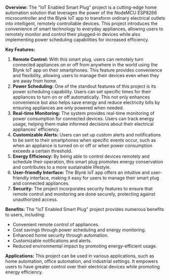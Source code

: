 
**Overview:**
The "IoT Enabled Smart Plug" project is a cutting-edge home automation solution that leverages the power of the NodeMCU ESP8266 microcontroller and the Blynk IoT app to transform ordinary electrical outlets into intelligent, remotely controllable devices. This project introduces the convenience of smart technology to everyday appliances, allowing users to remotely monitor and control their plugged-in devices while also implementing power scheduling capabilities for increased efficiency.

**Key Features:**
1. **Remote Control:** With this smart plug, users can remotely turn connected appliances on or off from anywhere in the world using the Blynk IoT app on their smartphones. This feature provides convenience and flexibility, allowing users to manage their devices even when they are away from home.
2. **Power Scheduling:** One of the standout features of this project is its power scheduling capability. Users can set specific times for their appliances to turn on or off automatically. This not only enhances convenience but also helps save energy and reduce electricity bills by ensuring appliances are only powered when needed.
3. **Real-time Monitoring:** The system provides real-time monitoring of power consumption for connected devices. Users can track energy usage, helping them make informed decisions about their electrical appliances' efficiency.
4. **Customizable Alerts:** Users can set up custom alerts and notifications to be sent to their smartphones when specific events occur, such as when an appliance is turned on or off or when power consumption exceeds a certain threshold.
5. **Energy Efficiency:** By being able to control devices remotely and schedule their operation, this smart plug promotes energy conservation and contributes to a more sustainable lifestyle.
6. **User-friendly Interface:** The Blynk IoT app offers an intuitive and user-friendly interface, making it easy for users to manage their smart plug and connected appliances.
7. **Security:** The project incorporates security features to ensure that remote control and monitoring are done securely, protecting against unauthorized access.


**Benefits:**
The "IoT Enabled Smart Plug" project provides numerous benefits to users, including:
- Convenient remote control of appliances.
- Cost savings through power scheduling and energy monitoring.
- Enhanced home security through automation.
- Customizable notifications and alerts.
- Reduced environmental impact by promoting energy-efficient usage.

**Applications:**
This project can be used in various applications, such as home automation, office automation, and industrial settings. It empowers users to have greater control over their electrical devices while promoting energy efficiency.

